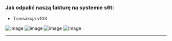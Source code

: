 ### Jak odpalić naszą fakturę na systemie s6t:

* Transakcja vf03

![image](https://user-images.githubusercontent.com/91785152/225925147-7ad6419b-81a4-422f-9f1c-64e536b1ab40.png)
![image](https://user-images.githubusercontent.com/91785152/225925222-9e75946a-675a-45ca-ac5c-fca989fb729c.png)
![image](https://user-images.githubusercontent.com/91785152/225925303-cee8af56-bd76-4268-b646-ce296a25e01d.png)
![image](https://user-images.githubusercontent.com/91785152/225925451-48e7590a-8a4c-4565-b8aa-b827e2f37562.png)

-------------------------------------------------------------------------------------------------------------------------
